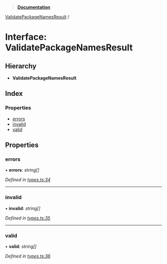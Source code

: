 > **[Documentation](../README.md)**

[ValidatePackageNamesResult](validatepackagenamesresult.md) /

# Interface: ValidatePackageNamesResult

## Hierarchy

* **ValidatePackageNamesResult**

## Index

### Properties

* [errors](validatepackagenamesresult.md#errors)
* [invalid](validatepackagenamesresult.md#invalid)
* [valid](validatepackagenamesresult.md#valid)

## Properties

###  errors

• **errors**: *string[]*

*Defined in [types.ts:34](https://github.com/dylanaubrey/repodog/blob/29cffa9/packages/helpers/src/types.ts#L34)*

___

###  invalid

• **invalid**: *string[]*

*Defined in [types.ts:35](https://github.com/dylanaubrey/repodog/blob/29cffa9/packages/helpers/src/types.ts#L35)*

___

###  valid

• **valid**: *string[]*

*Defined in [types.ts:36](https://github.com/dylanaubrey/repodog/blob/29cffa9/packages/helpers/src/types.ts#L36)*